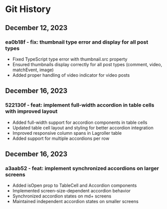 # Git History

## December 12, 2023

### ea0b18f - fix: thumbnail type error and display for all post types
- Fixed TypeScript type error with thumbnail.src property
- Ensured thumbnails display correctly for all post types (comment, video, matchEvent, image)
- Added proper handling of video indicator for video posts

## December 16, 2023

### 522130f - feat: implement full-width accordion in table cells with improved layout
- Added full-width support for accordion components in table cells
- Updated table cell layout and styling for better accordion integration
- Improved responsive column spans in Lagroller table
- Added support for multiple accordions per row

## December 16, 2023

### a3aab52 - feat: implement synchronized accordions on larger screens
- Added isOpen prop to TableCell and Accordion components
- Implemented screen-size-dependent accordion behavior
- Synchronized accordion states on md+ screens
- Maintained independent accordion states on smaller screens
